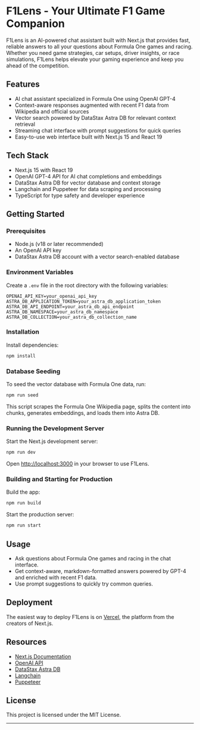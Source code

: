 # F1Lens - Your Ultimate F1 Game Companion

F1Lens is an AI-powered chat assistant built with Next.js that provides fast, reliable answers to all your questions about Formula One games and racing. Whether you need game strategies, car setups, driver insights, or race simulations, F1Lens helps elevate your gaming experience and keep you ahead of the competition.

## Features

- AI chat assistant specialized in Formula One using OpenAI GPT-4
- Context-aware responses augmented with recent F1 data from Wikipedia and official sources
- Vector search powered by DataStax Astra DB for relevant context retrieval
- Streaming chat interface with prompt suggestions for quick queries
- Easy-to-use web interface built with Next.js 15 and React 19

## Tech Stack

- Next.js 15 with React 19
- OpenAI GPT-4 API for AI chat completions and embeddings
- DataStax Astra DB for vector database and context storage
- Langchain and Puppeteer for data scraping and processing
- TypeScript for type safety and developer experience

## Getting Started

### Prerequisites

- Node.js (v18 or later recommended)
- An OpenAI API key
- DataStax Astra DB account with a vector search-enabled database

### Environment Variables

Create a `.env` file in the root directory with the following variables:

```
OPENAI_API_KEY=your_openai_api_key
ASTRA_DB_APPLICATION_TOKEN=your_astra_db_application_token
ASTRA_DB_API_ENDPOINT=your_astra_db_api_endpoint
ASTRA_DB_NAMESPACE=your_astra_db_namespace
ASTRA_DB_COLLECTION=your_astra_db_collection_name
```

### Installation

Install dependencies:

```bash
npm install
```

### Database Seeding

To seed the vector database with Formula One data, run:

```bash
npm run seed
```

This script scrapes the Formula One Wikipedia page, splits the content into chunks, generates embeddings, and loads them into Astra DB.

### Running the Development Server

Start the Next.js development server:

```bash
npm run dev
```

Open [http://localhost:3000](http://localhost:3000) in your browser to use F1Lens.

### Building and Starting for Production

Build the app:

```bash
npm run build
```

Start the production server:

```bash
npm run start
```

## Usage

- Ask questions about Formula One games and racing in the chat interface.
- Get context-aware, markdown-formatted answers powered by GPT-4 and enriched with recent F1 data.
- Use prompt suggestions to quickly try common queries.

## Deployment

The easiest way to deploy F1Lens is on [Vercel](https://vercel.com), the platform from the creators of Next.js.

## Resources

- [Next.js Documentation](https://nextjs.org/docs)
- [OpenAI API](https://platform.openai.com/docs)
- [DataStax Astra DB](https://www.datastax.com/products/datastax-astra)
- [Langchain](https://python.langchain.com/en/latest/)
- [Puppeteer](https://pptr.dev/)

## License

This project is licensed under the MIT License.

---
